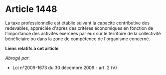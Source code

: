 # Article 1448

La taxe professionnelle est établie suivant la capacité contributive des redevables, appréciée d'après des critères
économiques en fonction de l'importance des activités exercées par eux sur le territoire de la collectivité bénéficiaire ou
dans la zone de compétence de l'organisme concerné.

**Liens relatifs à cet article**

_Abrogé par_:

  - Loi n°2009-1673 du 30 décembre 2009 - art. 2 (V)
